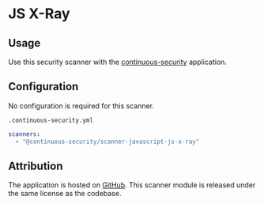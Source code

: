 # JS X-Ray

## Usage

Use this security scanner with the [continuous-security](https://github.com/acodeninja/continuous-security) application.

## Configuration

No configuration is required for this scanner.

`.continuous-security.yml`
```yaml
scanners:
  - "@continuous-security/scanner-javascript-js-x-ray"
```

## Attribution

The application is hosted on [GitHub](https://github.com/NodeSecure/js-x-ray).
This scanner module is released under the same license as the codebase.
